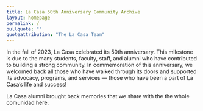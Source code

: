 ```yaml
---
title: La Casa 50th Anniversary Community Archive
layout: homepage
permalink: /
pullquote: ""
quoteattribution: "The La Casa Team"
---
```


In the fall of 2023, La Casa celebrated its 50th anniversary. This milestone is due to the many students, faculty, staff, and alumni who have contributed to building a strong community. In commemoration of this anniversary, we welcomed back all those who have walked through its doors and supported its advocacy, programs, and services — those who have been a part of La Casa’s life and success!

La Casa alumni brought back memories that we share with the the whole comunidad here.